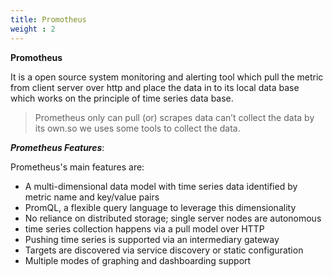 ```yaml
---
title: Promotheus
weight : 2
---
```


 **Promotheus**

It is a open source system monitoring and alerting tool which pull the metric from client server over http and place the data in to its local data base which works on the principle of time series data base.

>Prometheus only can pull (or) scrapes data can’t collect the data by its own.so we uses some tools to collect the data.

***Prometheus Features***:

Prometheus's main features are:

- A multi-dimensional data model with time series data identified by metric name and key/value pairs
- PromQL, a flexible query language to leverage this dimensionality
- No reliance on distributed storage; single server nodes are autonomous
- time series collection happens via a pull model over HTTP
- Pushing time series is supported via an intermediary gateway
- Targets are discovered via service discovery or static configuration
- Multiple modes of graphing and dashboarding support
 















